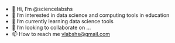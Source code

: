 - 👋 Hi, I’m @sciencelabshs
- 👀 I’m interested in data science and computing tools in education
- 🌱 I’m currently learning data science tools 
- 💞️ I’m looking to collaborate on ...
- 📫 How to reach me vlabshs@gmail.com

<!---
sciencelabshs/sciencelabshs is a ✨ special ✨ repository because its `README.md` (this file) appears on your GitHub profile.
You can click the Preview link to take a look at your changes.
--->
